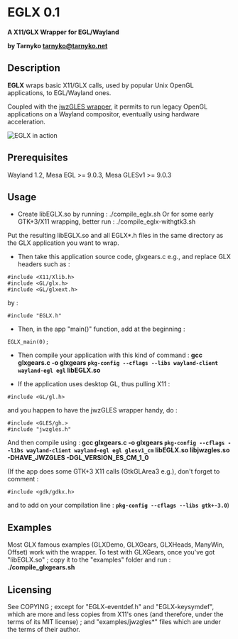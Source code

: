 EGLX 0.1
========

<strong>A X11/GLX Wrapper for EGL/Wayland

by Tarnyko <tarnyko@tarnyko.net></strong>


## Description

 <strong>EGLX</strong> wraps basic X11/GLX calls, used by popular Unix OpenGL applications, to EGL/Wayland ones.

 Coupled with the [jwzGLES wrapper](http://www.jwz.org/blog/2012/06/i-have-ported-xscreensaver-to-the-iphone/), it permits to run legacy OpenGL applications on a Wayland compositor, eventually using hardware acceleration. 

![EGLX in action](http://www.tarnyko.net/repo/EGLX.png)

## Prerequisites

 Wayland 1.2, Mesa EGL >= 9.0.3, Mesa GLESv1 >= 9.0.3

## Usage

* Create libEGLX.so by running :
./compile_eglx.sh
 Or for some early GTK+3/X11 wrapping, better run :
./compile_eglx-withgtk3.sh

 Put the resulting libEGLX.so and all EGLX*.h files in the same directory as the GLX application you want to wrap.

* Then take this application source code, glxgears.c e.g., and replace GLX headers such as :
```
#include <X11/Xlib.h>
#include <GL/glx.h>
#include <GL/glxext.h>
```
 by :
```
#include "EGLX.h"
```

* Then, in the app "main()" function, add at the beginning :
```
EGLX_main(0);
```

*  Then compile your application with this kind of command :
<strong>gcc glxgears.c -o glxgears ``pkg-config --cflags --libs wayland-client wayland-egl egl`` libEGLX.so</strong>

* If the application uses desktop GL, thus pulling X11 :
```
#include <GL/gl.h>
```
 and you happen to have the jwzGLES wrapper handy, do :
```
#include <GLES/gh.>
#include "jwzgles.h"
```

 And then compile using :
<strong>gcc glxgears.c -o glxgears ``pkg-config --cflags --libs wayland-client wayland-egl egl glesv1_cm`` libEGLX.so libjwzgles.so -DHAVE_JWZGLES -DGL_VERSION_ES_CM_1_0</strong>

 (If the app does some GTK+3 X11 calls (GtkGLArea3 e.g.), don't forget to comment :
```
#include <gdk/gdkx.h>
```
 and to add on your compilation line :
<strong>``pkg-config --cflags --libs gtk+-3.0``</strong>)

## Examples

 Most GLX famous examples (GLXDemo, GLXGears, GLXHeads, ManyWin, Offset) work with the wrapper.
 To test with GLXGears, once you've got "libEGLX.so" ; copy it to the "examples" folder and run :
<strong>./compile_glxgears.sh</strong>


## Licensing

 See COPYING ; except for "EGLX-eventdef.h" and "EGLX-keysymdef", which are more and less copies from X11's ones (and therefore, under the terms of its MIT license) ; and "examples/jwzgles*" files which are under the terms of their author.
